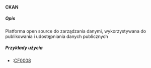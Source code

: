 #### CKAN

##### Opis

Platforma open source do zarządzania danymi, wykorzystywana do publikowania i udostępniania danych publicznych

##### Przykłady użycia

- :[CF0008](../../3.3.cechy.funkcjonalne/cechy.funkcjonalne/CF0008.md)